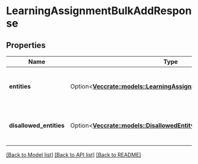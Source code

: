 # LearningAssignmentBulkAddResponse

## Properties

Name | Type | Description | Notes
------------ | ------------- | ------------- | -------------
**entities** | Option<[**Vec<crate::models::LearningAssignment>**](LearningAssignment.md)> | The learning assignments that were assigned correctly | [optional]
**disallowed_entities** | Option<[**Vec<crate::models::DisallowedEntityLearningAssignmentItem>**](DisallowedEntityLearningAssignmentItem.md)> | The items that were not allowed to be assigned | [optional]

[[Back to Model list]](../README.md#documentation-for-models) [[Back to API list]](../README.md#documentation-for-api-endpoints) [[Back to README]](../README.md)


